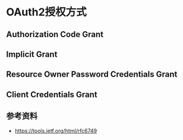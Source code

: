 # OAuth2授权方式

## Authorization Code Grant

## Implicit Grant

## Resource Owner Password Credentials Grant 

## Client Credentials Grant

## 参考资料

* https://tools.ietf.org/html/rfc6749